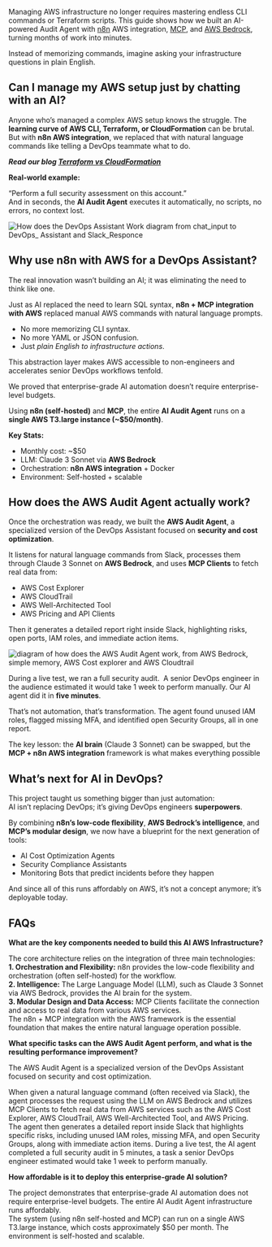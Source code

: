 Managing AWS infrastructure no longer requires mastering endless CLI commands or Terraform scripts. This guide shows how we built an AI-powered Audit Agent with [n8n](https://n8n.io/) AWS integration, [MCP](https://modelcontextprotocol.io/docs/getting-started/intro), and [AWS Bedrock](https://aws.amazon.com/bedrock/?trk=12e9583c-b3d9-47d2-88c3-24890403ad1d&sc_channel=ps&ef_id=Cj0KCQjwsPzHBhDCARIsALlWNG0jUo4vmx4ZNMGfCQcZTGG3S-eZ9bKnd64PCqJUhcf1IwF-Sfh00lMaAiMxEALw_wcB:G:s&s_kwcid=AL!4422!3!780636715672!e!!g!!aws%20bedrock!23183030539!184407538741&gad_campaignid=23183030539&gbraid=0AAAAADjHtp_yLVKKDJdzYS1iRKcOZTqsp&gclid=Cj0KCQjwsPzHBhDCARIsALlWNG0jUo4vmx4ZNMGfCQcZTGG3S-eZ9bKnd64PCqJUhcf1IwF-Sfh00lMaAiMxEALw_wcB), turning months of work into minutes.

Instead of memorizing commands, imagine asking your infrastructure questions in plain English.

## Can I manage my AWS setup just by chatting with an AI?

Anyone who’s managed a complex AWS setup knows the struggle. The **learning curve of AWS CLI, Terraform, or CloudFormation** can be brutal. But with **n8n AWS integration**, we replaced that with natural language commands like telling a DevOps teammate what to do.

***Read our blog [Terraform vs CloudFormation](https://www.clickittech.com/devops/terraform-vs-cloudformation/)***

**Real-world example:**

“Perform a full security assessment on this account.”  
And in seconds, the **AI Audit Agent** executes it automatically, no scripts, no errors, no context lost.

![How does the DevOps Assistant Work diagram from chat_input to DevOps_ Assistant and Slack_Responce](https://www.clickittech.com/wp-content/uploads/2025/10/How-does-the-DevOps-Assistant-Work-986x1024.png)

## Why use n8n with AWS for a DevOps Assistant?

The real innovation wasn’t building an AI; it was eliminating the need to think like one.

Just as AI replaced the need to learn SQL syntax, **n8n + MCP integration with AWS** replaced manual AWS commands with natural language prompts.

* No more memorizing CLI syntax.
* No more YAML or JSON confusion.
* Just *plain English to infrastructure actions*.

This abstraction layer makes AWS accessible to non-engineers and accelerates senior DevOps workflows tenfold.

We proved that enterprise-grade AI automation doesn’t require enterprise-level budgets.

Using **n8n (self-hosted)** and **MCP**, the entire **AI Audit Agent** runs on a **single AWS T3.large instance (~$50/month)**.

**Key Stats:**

* Monthly cost: ~$50
* LLM: Claude 3 Sonnet via **AWS Bedrock**
* Orchestration: **n8n AWS integration** + Docker
* Environment: Self-hosted + scalable

## How does the AWS Audit Agent actually work?

Once the orchestration was ready, we built the **AWS Audit Agent**, a specialized version of the DevOps Assistant focused on **security and cost optimization**.

It listens for natural language commands from Slack, processes them through Claude 3 Sonnet on **AWS Bedrock**, and uses **MCP Clients** to fetch real data from:

* AWS Cost Explorer
* AWS CloudTrail
* AWS Well-Architected Tool
* AWS Pricing and API Clients

Then it generates a detailed report right inside Slack, highlighting risks, open ports, IAM roles, and immediate action items.

![diagram of how does the AWS Audit Agent work, from AWS Bedrock, simple memory, AWS Cost explorer and AWS Cloudtrail]()

During a live test, we ran a full security audit.  A senior DevOps engineer in the audience estimated it would take 1 week to perform manually. Our AI agent did it in **five minutes**.

That’s not automation, that’s transformation. The agent found unused IAM roles, flagged missing MFA, and identified open Security Groups, all in one report.

The key lesson: the **AI brain** (Claude 3 Sonnet) can be swapped, but the **MCP + n8n AWS integration** framework is what makes everything possible

## What’s next for AI in DevOps?

This project taught us something bigger than just automation:  
AI isn’t replacing DevOps; it’s giving DevOps engineers **superpowers**.

By combining **n8n’s low-code flexibility**, **AWS Bedrock’s intelligence**, and **MCP’s modular design**, we now have a blueprint for the next generation of tools:

* AI Cost Optimization Agents
* Security Compliance Assistants
* Monitoring Bots that predict incidents before they happen

And since all of this runs affordably on AWS, it’s not a concept anymore; it’s deployable today.

## FAQs

**What are the key components needed to build this AI AWS Infrastructure?**

The core architecture relies on the integration of three main technologies:  
**1. Orchestration and Flexibility:** n8n provides the low-code flexibility and orchestration (often self-hosted) for the workflow.  
**2. Intelligence:** The Large Language Model (LLM), such as Claude 3 Sonnet via AWS Bedrock, provides the AI brain for the system.  
**3. Modular Design and Data Access:** MCP Clients facilitate the connection and access to real data from various AWS services.  
The n8n + MCP integration with the AWS framework is the essential foundation that makes the entire natural language operation possible.

**What specific tasks can the AWS Audit Agent perform, and what is the resulting performance improvement?**

The AWS Audit Agent is a specialized version of the DevOps Assistant focused on security and cost optimization.  
  
When given a natural language command (often received via Slack), the agent processes the request using the LLM on AWS Bedrock and utilizes MCP Clients to fetch real data from AWS services such as the AWS Cost Explorer, AWS CloudTrail, AWS Well-Architected Tool, and AWS Pricing.  
The agent then generates a detailed report inside Slack that highlights specific risks, including unused IAM roles, missing MFA, and open Security Groups, along with immediate action items. During a live test, the AI agent completed a full security audit in 5 minutes, a task a senior DevOps engineer estimated would take 1 week to perform manually.

**How affordable is it to deploy this enterprise-grade AI solution?**

The project demonstrates that enterprise-grade AI automation does not require enterprise-level budgets. The entire AI Audit Agent infrastructure runs affordably.  
The system (using n8n self-hosted and MCP) can run on a single AWS T3.large instance, which costs approximately $50 per month. The environment is self-hosted and scalable.